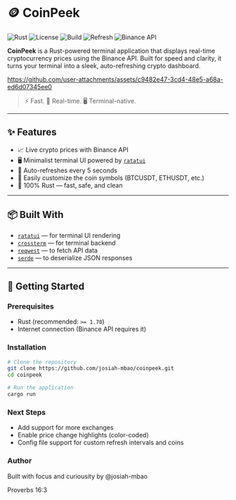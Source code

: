# 🪙 CoinPeek

![Rust](https://img.shields.io/badge/Rust-1.70%2B-orange?logo=rust)
![License](https://img.shields.io/github/license/josiah-mbao/coinpeek?color=blue)
![Build](https://img.shields.io/badge/build-passing-brightgreen)
![Refresh](https://img.shields.io/badge/refresh_interval-5s-blue)
![Binance API](https://img.shields.io/badge/API-Binance-yellow)

**CoinPeek** is a Rust-powered terminal application that displays real-time cryptocurrency prices using the Binance API. Built for speed and clarity, it turns your terminal into a sleek, auto-refreshing crypto dashboard.

https://github.com/user-attachments/assets/c9482e47-3cd4-48e5-a68a-ed6d07345ee0

> ⚡ Fast. 🔁 Real-time. 🖥️ Terminal-native.

---

## ✨ Features

- 📈 Live crypto prices with Binance API
- 🖥️ Minimalist terminal UI powered by [`ratatui`](https://github.com/ratatui-org/ratatui)
- 🔁 Auto-refreshes every 5 seconds
- 🔧 Easily customize the coin symbols (BTCUSDT, ETHUSDT, etc.)
- 🦀 100% Rust — fast, safe, and clean

---

## 📦 Built With

- [`ratatui`](https://github.com/ratatui-org/ratatui) — for terminal UI rendering
- [`crossterm`](https://github.com/crossterm-rs/crossterm) — for terminal backend
- [`reqwest`](https://github.com/seanmonstar/reqwest) — to fetch API data
- [`serde`](https://github.com/serde-rs/serde) — to deserialize JSON responses

---

## 🚀 Getting Started

### Prerequisites

- Rust (recommended: `>= 1.70`)
- Internet connection (Binance API requires it)

### Installation

```bash
# Clone the repository
git clone https://github.com/josiah-mbao/coinpeek.git
cd coinpeek

# Run the application
cargo run
```

### Next Steps
- Add support for more exchanges
- Enable price change highlights (color-coded)
- Config file support for custom refresh intervals and coins

### Author
Built with focus and curiousity by @josiah-mbao

Proverbs 16:3
